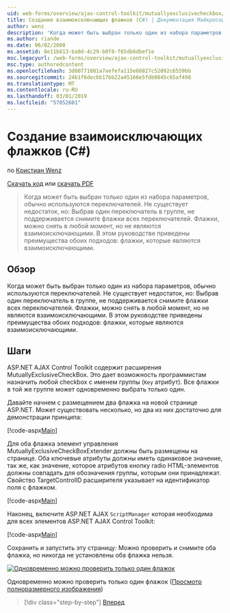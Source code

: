 ```yaml
---
uid: web-forms/overview/ajax-control-toolkit/mutuallyexclusivecheckbox/creating-mutually-exclusive-checkboxes-cs
title: Создание взаимоисключающих флажков (C#) | Документация Майкрософт
author: wenz
description: 'Когда может быть выбран только один из набора параметров, обычно используются переключателей. Не существует недостаток, но: Один раз одной в группе переключателя...'
ms.author: riande
ms.date: 06/02/2008
ms.assetid: 8e11b813-ba0d-4c29-b0f8-f65db6dbef1e
msc.legacyurl: /web-forms/overview/ajax-control-toolkit/mutuallyexclusivecheckbox/creating-mutually-exclusive-checkboxes-cs
msc.type: authoredcontent
ms.openlocfilehash: 3d80771081a7aefefa115e68827c52092c6559bb
ms.sourcegitcommit: 24b1f6decbb17bb22a45166e5fdb0845c65af498
ms.translationtype: MT
ms.contentlocale: ru-RU
ms.lasthandoff: 03/01/2019
ms.locfileid: "57052601"
---
```

<a name="creating-mutually-exclusive-checkboxes-c"></a>Создание взаимоисключающих флажков (C#)
====================
по [Кристиан Wenz](https://github.com/wenz)

[Скачать код](http://download.microsoft.com/download/9/3/f/93f8daea-bebd-4821-833b-95205389c7d0/MutuallyExclusiveCheckBox0.cs.zip) или [скачать PDF](http://download.microsoft.com/download/b/6/a/b6ae89ee-df69-4c87-9bfb-ad1eb2b23373/mutuallyexclusivecheckbox0CS.pdf)

> Когда может быть выбран только один из набора параметров, обычно используются переключателей. Не существует недостаток, но: Выбрав один переключатель в группе, не поддерживается снимите флажки всех переключателей. Флажки, можно снять в любой момент, но не являются взаимоисключающими. В этом руководстве приведены преимущества обоих подходов: флажки, которые являются взаимоисключающими.


## <a name="overview"></a>Обзор

Когда может быть выбран только один из набора параметров, обычно используются переключателей. Не существует недостаток, но: Выбрав один переключатель в группе, не поддерживается снимите флажки всех переключателей. Флажки, можно снять в любой момент, но не являются взаимоисключающими. В этом руководстве приведены преимущества обоих подходов: флажки, которые являются взаимоисключающими.

## <a name="steps"></a>Шаги

ASP.NET AJAX Control Toolkit содержит расширения MutuallyExclusiveCheckBox. Это дает возможность программистам назначить любой checkbox с именем группы (`Key` атрибут). Все флажки в той же группе может одновременно выбрать только один.

Давайте начнем с размещением два флажка на новой странице ASP.NET. Может существовать несколько, но два из них достаточно для демонстрации принципа:

[!code-aspx[Main](creating-mutually-exclusive-checkboxes-cs/samples/sample1.aspx)]

Для оба флажка элемент управления MutuallyExclusiveCheckBoxExtender должны быть размещены на странице. Оба ключевые атрибуты должны иметь одинаковое значение, так же, как значение, которое атрибутов кнопку radio HTML-элементов должны совпадать для обозначения группы, которым они принадлежат. Свойство TargetControlID расширителя указывает на идентификатор поля с флажком.

[!code-aspx[Main](creating-mutually-exclusive-checkboxes-cs/samples/sample2.aspx)]

Наконец, включите ASP.NET AJAX `ScriptManager` которая необходима для всех элементов ASP.NET AJAX Control Toolkit:

[!code-aspx[Main](creating-mutually-exclusive-checkboxes-cs/samples/sample3.aspx)]

Сохранить и запустить эту страницу: Можно проверить и снимите оба флажка, но никогда не установлены оба флажка нельзя.


[![Одновременно можно проверить только один флажок](creating-mutually-exclusive-checkboxes-cs/_static/image2.png)](creating-mutually-exclusive-checkboxes-cs/_static/image1.png)

Одновременно можно проверить только один флажок ([Просмотр полноразмерного изображения](creating-mutually-exclusive-checkboxes-cs/_static/image3.png))

> [!div class="step-by-step"]
> [Вперед](creating-mutually-exclusive-checkboxes-vb.md)
